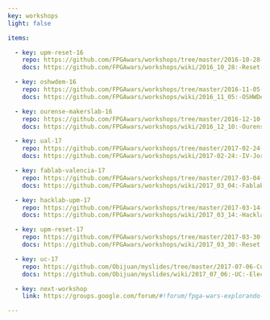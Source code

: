 ```yaml
---
key: workshops
light: false

items:

  - key: upm-reset-16
    repo: https://github.com/FPGAwars/workshops/tree/master/2016-10-28-Reset-ETSII-UPM
    docs: https://github.com/FPGAwars/workshops/wiki/2016_10_28:-Reset-ETSII-UPM

  - key: oshwdem-16
    repo: https://github.com/FPGAwars/workshops/tree/master/2016-11-05-OSHWDem16
    docs: https://github.com/FPGAwars/workshops/wiki/2016_11_05:-OSHWDem16-A-Coru%C3%B1a

  - key: ourense-makerslab-16
    repo: https://github.com/FPGAwars/workshops/tree/master/2016-12-10-OurenseMakersLab
    docs: https://github.com/FPGAwars/workshops/wiki/2016_12_10:-Ourense-MakersLab

  - key: ual-17
    repo: https://github.com/FPGAwars/workshops/tree/master/2017-02-24-IV-jornadas-informatica-UAL
    docs: https://github.com/FPGAwars/workshops/wiki/2017-02-24:-IV-Jornadas-de-Inform%C3%A1tica-Universidad-de-Almer%C3%ADa

  - key: fablab-valencia-17
    repo: https://github.com/FPGAwars/workshops/tree/master/2017-03-04-Fablab-Valencia/Taller-Fablab-Valencia
    docs: https://github.com/FPGAwars/workshops/wiki/2017_03_04:-Fablab-Valencia

  - key: hacklab-upm-17
    repo: https://github.com/FPGAwars/workshops/tree/master/2017-03-14-ETSIDI-hacklab-upm
    docs: https://github.com/FPGAwars/workshops/wiki/2017_03_14:-Hacklab-UPM.-ETSIDI

  - key: upm-reset-17
    repo: https://github.com/FPGAwars/workshops/tree/master/2017-03-30-Reset-ETSII-UPM
    docs: https://github.com/FPGAwars/workshops/wiki/2017_03_30:-Reset.-ETSII,-UPM

  - key: uc-17
    repo: https://github.com/Obijuan/myslides/tree/master/2017-07-06-Curso-Verano-UC-Introduccion-FPGAs-libres
    docs: https://github.com/Obijuan/myslides/wiki/2017_07_06:-UC:-Electr%C3%B3nica-digital-para-todos-con-FPGAs-libres

  - key: next-workshop
    link: https://groups.google.com/forum/#!forum/fpga-wars-explorando-el-lado-libre

---
```

